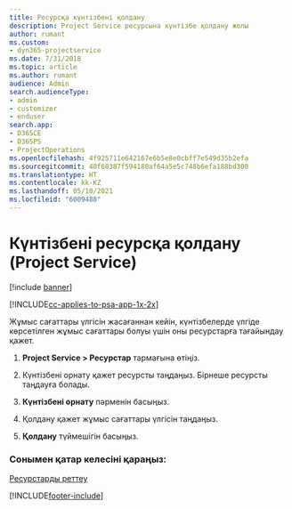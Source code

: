 ```yaml
---
title: Ресурсқа күнтізбені қолдану
description: Project Service ресурсына күнтізбе қолдану жолы
author: rumant
ms.custom:
- dyn365-projectservice
ms.date: 7/31/2018
ms.topic: article
ms.author: rumant
audience: Admin
search.audienceType:
- admin
- customizer
- enduser
search.app:
- D365CE
- D365PS
- ProjectOperations
ms.openlocfilehash: 4f925711e642167e6b5e8e0cbff7e549d35b2efa
ms.sourcegitcommit: 40f68387f594180af64a5e5c748b6efa188bd300
ms.translationtype: HT
ms.contentlocale: kk-KZ
ms.lasthandoff: 05/10/2021
ms.locfileid: "6009488"
---
```

# <a name="apply-a-calendar-to-a-resource-project-service"></a>Күнтізбені ресурсқа қолдану (Project Service)

[!include [banner](../includes/psa-now-project-operations.md)]

[!INCLUDE[cc-applies-to-psa-app-1x-2x](../includes/cc-applies-to-psa-app-1x-2x.md)]

Жұмыс сағаттары үлгісін жасағаннан кейін, күнтізбелерде үлгіде көрсетілген жұмыс сағаттары болуы үшін оны ресурстарға тағайындау қажет.  
  
1.  **Project Service > Ресурстар** тармағына өтіңіз.  
  
2.  Күнтізбені орнату қажет ресурсты таңдаңыз. Бірнеше ресурсты таңдауға болады.  
  
3.  **Күнтізбені орнату** пәрменін басыңыз.  
  
4.  Қолдану қажет жұмыс сағаттары үлгісін таңдаңыз.  
  
5.  **Қолдану** түймешігін басыңыз.  
  
### <a name="see-also"></a>Сонымен қатар келесіні қараңыз:  
 [Ресурстарды реттеу](../psa/set-up-resources.md)


[!INCLUDE[footer-include](../includes/footer-banner.md)]